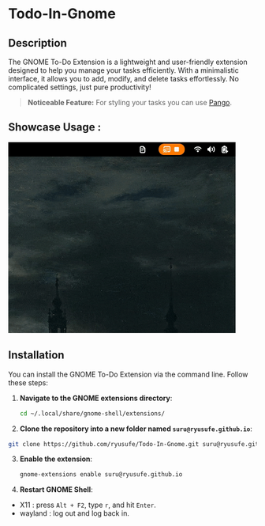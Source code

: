 # Todo-In-Gnome

## Description

The GNOME To-Do Extension is a lightweight and user-friendly extension designed to help you manage your tasks efficiently. With a minimalistic interface, it allows you to add, modify, and delete tasks effortlessly. No complicated settings, just pure productivity!

> **Noticeable Feature:** For styling your tasks you can use [Pango](https://docs.gtk.org/Pango/pango_markup.html).


## Showcase Usage :

![Todo List Screenshot](https://github.com/Ryusufe/Todo-In-Gnome/blob/main/screenshots/Recording%202024-10-07%20at%2023.39.49.gif?raw=true)

## Installation

You can install the GNOME To-Do Extension via the command line. Follow these steps:


1. **Navigate to the GNOME extensions directory**:
   ```bash
   cd ~/.local/share/gnome-shell/extensions/
   ```
2. **Clone the repository into a new folder named `suru@ryusufe.github.io`**:
  ```bash
  git clone https://github.com/ryusufe/Todo-In-Gnome.git suru@ryusufe.github.io
  ```
3. **Enable the extension**:
    ```bash
    gnome-extensions enable suru@ryusufe.github.io
    ```
4. **Restart GNOME Shell**:
  - X11 : press `Alt + F2`, type `r`, and hit `Enter`.
  - wayland : log out and log back in.
